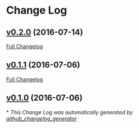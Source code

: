 # Change Log

## [v0.2.0](https://github.com/yitzchak/linter-spell-javascript/tree/v0.2.0) (2016-07-14)
[Full Changelog](https://github.com/yitzchak/linter-spell-javascript/compare/v0.1.1...v0.2.0)

## [v0.1.1](https://github.com/yitzchak/linter-spell-javascript/tree/v0.1.1) (2016-07-06)
[Full Changelog](https://github.com/yitzchak/linter-spell-javascript/compare/v0.1.0...v0.1.1)

## [v0.1.0](https://github.com/yitzchak/linter-spell-javascript/tree/v0.1.0) (2016-07-06)


\* *This Change Log was automatically generated by [github_changelog_generator](https://github.com/skywinder/Github-Changelog-Generator)*

